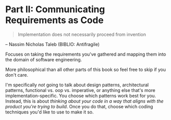 # Part II: Communicating Requirements as Code

> Implementation does not necessarily proceed from invention

– Nassim Nicholas Taleb (BIBLIO: Antifragile)

Focuses on taking the requirements you've gathered and mapping them into the domain of software engineering.

More philosophical than all other parts of this book so feel free to skip if you don't care.

I'm specifically _not_ going to talk about design patterns, architectural patterns, functional vs. oop vs. imperative, or anything else that's more implementation-specific. You choose which patterns work best for you. Instead, this is about _thinking about your code in a way that aligns with the product you're trying to build_.
Once you do that, choose which coding techniques you'd like to use to make it so.
